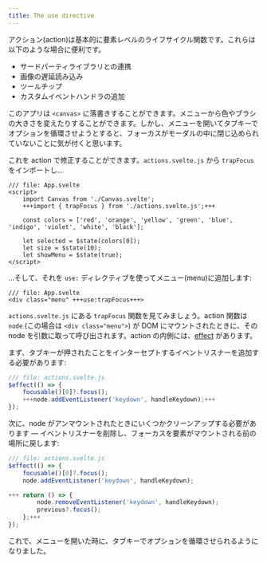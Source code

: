 ```yaml
---
title: The use directive
---
```


アクション(action)は基本的に要素レベルのライフサイクル関数です。これらは以下のような場合に便利です。

- サードパーティライブラリとの連携
- 画像の遅延読み込み
- ツールチップ
- カスタムイベントハンドラの追加

このアプリは `<canvas>` に落書きすることができます。メニューから色やブラシの大きさを変えたりすることができます。しかし、メニューを開いてタブキーでオプションを循環させようとすると、フォーカスがモーダルの中に閉じ込められていないことに気が付くと思います。

これを action で修正することができます。`actions.svelte.js` から `trapFocus` をインポートし…

```svelte
/// file: App.svelte
<script>
	import Canvas from './Canvas.svelte';
	+++import { trapFocus } from './actions.svelte.js';+++

	const colors = ['red', 'orange', 'yellow', 'green', 'blue', 'indigo', 'violet', 'white', 'black'];

	let selected = $state(colors[0]);
	let size = $state(10);
	let showMenu = $state(true);
</script>
```

…そして、それを `use:` ディレクティブを使ってメニュー(menu)に追加します:

```svelte
/// file: App.svelte
<div class="menu" +++use:trapFocus+++>
```

`actions.svelte.js` にある `trapFocus` 関数を見てみましょう。action 関数は `node` (この場合は `<div class="menu">`) が DOM にマウントされたときに、その node を引数に取って呼び出されます。action の内側には、[effect](effects) があります。

まず、タブキーが押されたことをインターセプトするイベントリスナーを追加する必要があります:

```js
/// file: actions.svelte.js
$effect(() => {
	focusable()[0]?.focus();
	+++node.addEventListener('keydown', handleKeydown);+++
});
```

次に、node がアンマウントされたときにいくつかクリーンアップする必要があります — イベントリスナーを削除し、フォーカスを要素がマウントされる前の場所に戻します:

```js
/// file: actions.svelte.js
$effect(() => {
	focusable()[0]?.focus();
	node.addEventListener('keydown', handleKeydown);

+++	return () => {
		node.removeEventListener('keydown', handleKeydown);
		previous?.focus();
	};+++
});
```

これで、メニューを開いた時に、タブキーでオプションを循環させられるようになりました。
